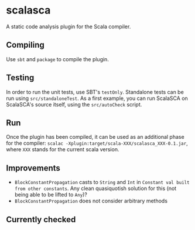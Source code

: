 scalasca
========

A static code analysis plugin for the Scala compiler.

Compiling
--------------

Use `sbt` and `package` to compile the plugin.

Testing
-----------

In order to run the unit tests, use SBT's `testOnly`. Standalone tests can be run using `src/standaloneTest`. As a first example, you can run ScalaSCA on ScalaSCA's source itself, using the `src/autoCheck` script.

Run
------

 Once the plugin has been compiled, it can be used as an additional phase for the compiler: `scalac -Xplugin:target/scala-XXX/scalasca_XXX-0.1.jar`, where `XXX` stands for the current scala version.

Improvements
---------------

- `BlockConstantPropagation` casts to `String` and `Int` in `Constant val built from other constants`. Any clean quasiquotish solution for this (not being able to be lifted to `Any`)?
- `BlockConstantPropagation` does not consider arbitrary methods

Currently checked
-------------------------

```scala

```